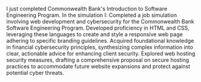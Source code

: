 I just completed Commonwealth Bank's Introduction to Software Engineering Program. 
In the simulation I:
Completed a job simulation involving web development and cybersecurity for the Commonwealth Bank Software Engineering Program.
Developed proficiency in HTML and CSS, leveraging these languages to create and style a responsive web page adhering to specific branding guidelines.
Acquired foundational knowledge in financial cybersecurity principles, synthesizing complex information into clear, actionable advice for enhancing client security.
Explored web hosting security measures, drafting a comprehensive proposal on secure hosting practices to accommodate future website expansions and protect against potential cyber threats.
